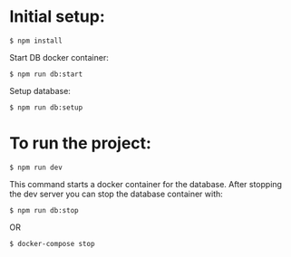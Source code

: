 # Initial setup:

```
$ npm install
```

Start DB docker container:

```
$ npm run db:start
```

Setup database:

```
$ npm run db:setup
```

# To run the project:

```
$ npm run dev
```

This command starts a docker container for the database. After stopping the dev
server you can stop the database container with:

```
$ npm run db:stop
```

OR

```
$ docker-compose stop
```

